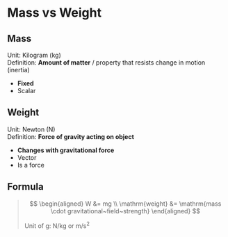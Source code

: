 # Mass vs Weight

## Mass

Unit: Kilogram (kg) \
Definition: **Amount of matter** / property that resists change in motion (inertia)

- **Fixed**
- Scalar


## Weight

Unit: Newton (N) \
Definition: **Force of gravity acting on object**

- **Changes with gravitational force**
- Vector
- Is a force

## Formula

> $$
\begin{aligned}
  W &= mg \\
  \mathrm{weight} &= \mathrm{mass \cdot gravitational~field~strength}
\end{aligned}
> $$
>
> Unit of g: N/kg or m/s<sup>2</sup>
